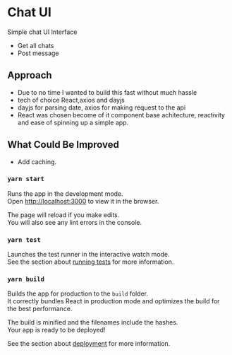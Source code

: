 # Chat UI

Simple chat UI lnterface

- Get all chats
- Post message

## Approach

- Due to no time I wanted to build this fast without much hassle
- tech of choice React,axios and dayjs
- dayjs for parsing date, axios for making request to the api
- React was chosen become of it component base achitecture, reactivity and ease of spinning up a simple app.

## What Could Be Improved

- Add caching.

### `yarn start`

Runs the app in the development mode.\
Open [http://localhost:3000](http://localhost:3000) to view it in the browser.

The page will reload if you make edits.\
You will also see any lint errors in the console.

### `yarn test`

Launches the test runner in the interactive watch mode.\
See the section about [running tests](https://facebook.github.io/create-react-app/docs/running-tests) for more information.

### `yarn build`

Builds the app for production to the `build` folder.\
It correctly bundles React in production mode and optimizes the build for the best performance.

The build is minified and the filenames include the hashes.\
Your app is ready to be deployed!

See the section about [deployment](https://facebook.github.io/create-react-app/docs/deployment) for more information.
